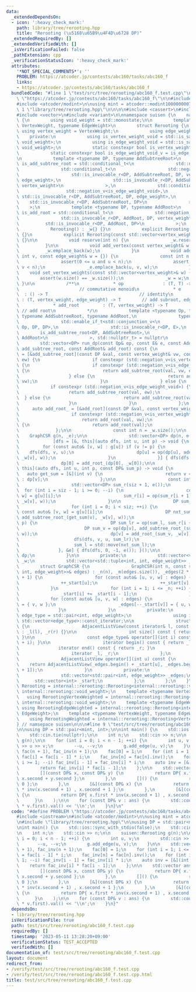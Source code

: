 ```yaml
---
data:
  _extendedDependsOn:
  - icon: ':heavy_check_mark:'
    path: library/tree/rerooting.hpp
    title: "Rerooting (\u5168\u65B9\u4F4D\u6728 DP)"
  _extendedRequiredBy: []
  _extendedVerifiedWith: []
  _isVerificationFailed: false
  _pathExtension: cpp
  _verificationStatusIcon: ':heavy_check_mark:'
  attributes:
    '*NOT_SPECIAL_COMMENTS*': ''
    PROBLEM: https://atcoder.jp/contests/abc160/tasks/abc160_f
    links:
    - https://atcoder.jp/contests/abc160/tasks/abc160_f
  bundledCode: "#line 1 \"test/src/tree/rerooting/abc160_f.test.cpp\"\n#define PROBLEM\
    \ \"https://atcoder.jp/contests/abc160/tasks/abc160_f\"\n\n#include <iostream>\n\
    #include <atcoder/modint>\n\nusing mint = atcoder::modint1000000007;\n\n#line\
    \ 1 \"library/tree/rerooting.hpp\"\n\n\n\n#include <cassert>\n#include <tuple>\n\
    #include <vector>\n#include <variant>\n\nnamespace suisen {\n    namespace internal::rerooting\
    \ {\n        using void_weight = std::monostate;\n\n        template <typename\
    \ VertexWeight, typename EdgeWeight>\n        struct Rerooting {\n           \
    \ using vertex_weight = VertexWeight;\n            using edge_weight = EdgeWeight;\n\
    \    private:\n            using is_vertex_weight_void = std::is_same<vertex_weight,\
    \ void_weight>;\n            using is_edge_weight_void = std::is_same<edge_weight,\
    \ void_weight>;\n            static constexpr bool is_vertex_weight_void_v = is_vertex_weight_void::value;\n\
    \            static constexpr bool is_edge_weight_void_v = is_edge_weight_void::value;\n\
    \n            template <typename DP, typename AddSubtreeRoot>\n            using\
    \ is_add_subtree_root = std::conditional_t<\n                std::negation_v<is_vertex_weight_void>,\n\
    \                std::conditional_t<\n                    std::negation_v<is_edge_weight_void>,\n\
    \                    std::is_invocable_r<DP, AddSubtreeRoot, DP, vertex_weight,\
    \ edge_weight>,\n                    std::is_invocable_r<DP, AddSubtreeRoot, DP,\
    \ vertex_weight>\n                >,\n                std::conditional_t<\n  \
    \                  std::negation_v<is_edge_weight_void>,\n                   \
    \ std::is_invocable_r<DP, AddSubtreeRoot, DP, edge_weight>,\n                \
    \    std::is_invocable_r<DP, AddSubtreeRoot, DP>\n                >\n        \
    \    >;\n            template <typename DP, typename AddRoot>\n            using\
    \ is_add_root = std::conditional_t<\n                std::negation_v<is_vertex_weight_void>,\n\
    \                std::is_invocable_r<DP, AddRoot, DP, vertex_weight>,\n      \
    \          std::is_invocable_r<DP, AddRoot, DP>\n            >;\n    public:\n\
    \            Rerooting() : _w{} {}\n            explicit Rerooting(int n) : _w(n)\
    \ {}\n            explicit Rerooting(const std::vector<vertex_weight>& w) : _w(w)\
    \ {}\n\n            void reserve(int n) {\n                _w.reserve(n);\n  \
    \          }\n\n            void add_vertex(const vertex_weight& w) {\n      \
    \          _w.emplace_back(w);\n            }\n            void add_edge(int u,\
    \ int v, const edge_weight& w = {}) {\n                const int n = _w.size();\n\
    \                assert(0 <= u and u < n);\n                assert(0 <= v and\
    \ v < n);\n                _e.emplace_back(u, v, w);\n            }\n        \
    \    void set_vertex_weights(const std::vector<vertex_weight>& w) {\n        \
    \        assert(w.size() == _w.size());\n                _w = w;\n           \
    \ }\n\n            /**\n             * op               : (T, T) -> T        \
    \                       // commutative monoid\n             * e              \
    \  : () -> T                                   // identity\n             * add_subtree_root\
    \ : (T, vertex_weight, edge_weight) -> T        // add subroot, edge to parent\n\
    \             * add_root         : (T, vertex_weight) -> T                   \
    \ // add root\n            */\n            template <typename Op, typename E,\
    \ typename AddSubtreeRoot, typename AddRoot,\n                typename DP = std::decay_t<std::invoke_result_t<E>>,\n\
    \                std::enable_if_t<std::conjunction_v<\n                    std::is_invocable_r<DP,\
    \ Op, DP, DP>,\n                    std::is_invocable_r<DP, E>,\n            \
    \        is_add_subtree_root<DP, AddSubtreeRoot>,\n                    is_add_root<DP,\
    \ AddRoot>\n                >, std::nullptr_t> = nullptr\n            >\n    \
    \        std::vector<DP> run_dp(const Op& op, const E& e, const AddSubtreeRoot&\
    \ add_subtree_root, const AddRoot& add_root) const {\n                auto add_subtree_root_\
    \ = [&add_subtree_root](const DP &val, const vertex_weight& vw, const edge_weight&\
    \ ew) {\n                    if constexpr (std::negation_v<is_vertex_weight_void>)\
    \ {\n                        if constexpr (std::negation_v<is_edge_weight_void>)\
    \ {\n                            return add_subtree_root(val, vw, ew);\n     \
    \                   } else {\n                            return add_subtree_root(val,\
    \ vw);\n                        }\n                    } else {\n            \
    \            if constexpr (std::negation_v<is_edge_weight_void>) {\n         \
    \                   return add_subtree_root(val, ew);\n                      \
    \  } else {\n                            return add_subtree_root(val);\n     \
    \                   }\n                    }\n                };\n           \
    \     auto add_root_ = [&add_root](const DP &val, const vertex_weight& vw) {\n\
    \                    if constexpr (std::negation_v<is_vertex_weight_void>) {\n\
    \                        return add_root(val, vw);\n                    } else\
    \ {\n                        return add_root(val);\n                    }\n  \
    \              };\n\n                const int n = _w.size();\n\n            \
    \    GraphCSR g(n, _e);\n\n                std::vector<DP> dp(n, e());\n\n   \
    \             [dfs = [&, this](auto dfs, int u, int p) -> void {\n           \
    \         for (const auto& [v, w] : g[u]) if (v != p) {\n                    \
    \    dfs(dfs, v, u);\n                        dp[u] = op(dp[u], add_subtree_root_(dp[v],\
    \ _w[v], w));\n                    }\n                }] { dfs(dfs, 0, -1); }();\n\
    \                dp[0] = add_root_(dp[0], _w[0]);\n\n                [dfs = [&,\
    \ this](auto dfs, int u, int p, const DP& sum_p) -> void {\n                 \
    \   auto get_sum = [&](int v) {\n                        return v == p ? sum_p\
    \ : dp[v];\n                    };\n\n                    const int siz = g[u].size();\n\
    \                    std::vector<DP> sum_r(siz + 1, e());\n                  \
    \  for (int i = siz - 1; i >= 0; --i) {\n                        const auto& [v,\
    \ w] = g[u][i];\n                        sum_r[i] = op(sum_r[i + 1], add_subtree_root_(get_sum(v),\
    \ _w[v], w));\n                    }\n\n                    DP sum_l = e();\n\
    \                    for (int i = 0; i < siz; ++i) {\n                       \
    \ const auto& [v, w] = g[u][i];\n                        DP nxt_sum_l = op(sum_l,\
    \ add_subtree_root_(get_sum(v), _w[v], w));\n                        if (v !=\
    \ p) {\n                            DP sum_lr = op(sum_l, sum_r[i + 1]);\n   \
    \                         DP sum_v = op(dp[v], add_subtree_root_(sum_lr, _w[u],\
    \ w));\n                            dp[v] = add_root_(sum_v, _w[v]);\n       \
    \                     dfs(dfs, v, u, sum_lr);\n                        }\n   \
    \                     sum_l = std::move(nxt_sum_l);\n                    }\n \
    \               }, &e] { dfs(dfs, 0, -1, e()); }();\n\n                return\
    \ dp;\n            }\n\n        private:\n            std::vector<vertex_weight>\
    \ _w;\n            std::vector<std::tuple<int, int, edge_weight>> _e;\n\n    \
    \        struct GraphCSR {\n                GraphCSR(int n, const std::vector<std::tuple<int,\
    \ int, edge_weight>>& edges) : _n(n), _m(edges.size()), _edges(2 * _m), _start(_n\
    \ + 1) {\n                    for (const auto& [u, v, w] : edges) {\n        \
    \                ++_start[u];\n                        ++_start[v];\n        \
    \            }\n                    for (int i = 1; i <= _n; ++i) {\n        \
    \                _start[i] += _start[i - 1];\n                    }\n        \
    \            for (const auto& [u, v, w] : edges) {\n                        _edges[--_start[u]]\
    \ = { v, w };\n                        _edges[--_start[v]] = { u, w };\n     \
    \               }\n                }\n            private:\n                using\
    \ edge_type = std::pair<int, edge_weight>;\n                using iterator = typename\
    \ std::vector<edge_type>::const_iterator;\n\n                struct AdjacentListView\
    \ {\n                    AdjacentListView(const iterator& l, const iterator& r)\
    \ : _l(l), _r(r) {}\n\n                    int size() const { return _r - _l;\
    \ }\n\n                    const edge_type& operator[](int i) const { return *(_l\
    \ + i); }\n\n                    iterator begin() const { return _l; }\n     \
    \               iterator end() const { return _r; }\n                private:\n\
    \                    iterator _l, _r;\n                };\n            public:\n\
    \                AdjacentListView operator[](int u) const {\n                \
    \    return AdjacentListView(_edges.begin() + _start[u], _edges.begin() + _start[u\
    \ + 1]);\n                }\n            private:\n                int _n, _m;\n\
    \                std::vector<std::pair<int, edge_weight>> _edges;\n          \
    \      std::vector<int> _start;\n            };\n        };\n    }\n    using\
    \ Rerooting = internal::rerooting::Rerooting<internal::rerooting::void_weight,\
    \ internal::rerooting::void_weight>;\n    template <typename VertexWeight>\n \
    \   using RerootingVertexWeighted = internal::rerooting::Rerooting<VertexWeight,\
    \ internal::rerooting::void_weight>;\n    template <typename EdgeWeight>\n   \
    \ using RerootingEdgeWeighted = internal::rerooting::Rerooting<internal::rerooting::void_weight,\
    \ EdgeWeight>;\n    template <typename VertexWeight, typename EdgeWeighted>\n\
    \    using RerootingWeighted = internal::rerooting::Rerooting<VertexWeight, EdgeWeighted>;\n\
    } // namsepace suisen\n\n\n#line 9 \"test/src/tree/rerooting/abc160_f.test.cpp\"\
    \n\nusing DP = std::pair<mint, int>;\n\nint main() {\n    std::ios::sync_with_stdio(false);\n\
    \    std::cin.tie(nullptr);\n\n    int n;\n    std::cin >> n;\n\n    suisen::Rerooting\
    \ g(n);\n\n    for (int i = 0; i < n - 1; ++i) {\n        int u, v;\n        std::cin\
    \ >> u >> v;\n        --u, --v;\n        g.add_edge(u, v);\n    }\n\n    std::vector<mint>\
    \ fac(n + 1), fac_inv(n + 1);\n    fac[0] = 1;\n    for (int i = 1; i <= n; ++i)\
    \ fac[i] = fac[i - 1] * i;\n    fac_inv[n] = fac[n].inv();\n    for (int i = n;\
    \ i >= 1; --i) fac_inv[i - 1] = fac_inv[i] * i;\n    auto inv = [&](int i) {\n\
    \        return fac_inv[i] * fac[i - 1];\n    };\n\n    std::vector ans = g.run_dp(\n\
    \        [](const DP& x, const DP& y) {\n            return DP{ x.first * y.first,\
    \ x.second + y.second };\n        },\n        []() {\n            return DP{ 1,\
    \ 0 };\n        },\n        [&](const DP& x) {\n            return DP{ x.first\
    \ * inv(x.second + 1) , x.second + 1 };\n        },\n        [&](const DP& x)\
    \ {\n            return DP{ x.first * inv(x.second + 1) , x.second + 1 };\n  \
    \      }\n    );\n\n    for (const DP& v : ans) {\n        std::cout << (fac[n]\
    \ * v.first).val() << '\\n';\n    }\n}\n"
  code: "#define PROBLEM \"https://atcoder.jp/contests/abc160/tasks/abc160_f\"\n\n\
    #include <iostream>\n#include <atcoder/modint>\n\nusing mint = atcoder::modint1000000007;\n\
    \n#include \"library/tree/rerooting.hpp\"\n\nusing DP = std::pair<mint, int>;\n\
    \nint main() {\n    std::ios::sync_with_stdio(false);\n    std::cin.tie(nullptr);\n\
    \n    int n;\n    std::cin >> n;\n\n    suisen::Rerooting g(n);\n\n    for (int\
    \ i = 0; i < n - 1; ++i) {\n        int u, v;\n        std::cin >> u >> v;\n \
    \       --u, --v;\n        g.add_edge(u, v);\n    }\n\n    std::vector<mint> fac(n\
    \ + 1), fac_inv(n + 1);\n    fac[0] = 1;\n    for (int i = 1; i <= n; ++i) fac[i]\
    \ = fac[i - 1] * i;\n    fac_inv[n] = fac[n].inv();\n    for (int i = n; i >=\
    \ 1; --i) fac_inv[i - 1] = fac_inv[i] * i;\n    auto inv = [&](int i) {\n    \
    \    return fac_inv[i] * fac[i - 1];\n    };\n\n    std::vector ans = g.run_dp(\n\
    \        [](const DP& x, const DP& y) {\n            return DP{ x.first * y.first,\
    \ x.second + y.second };\n        },\n        []() {\n            return DP{ 1,\
    \ 0 };\n        },\n        [&](const DP& x) {\n            return DP{ x.first\
    \ * inv(x.second + 1) , x.second + 1 };\n        },\n        [&](const DP& x)\
    \ {\n            return DP{ x.first * inv(x.second + 1) , x.second + 1 };\n  \
    \      }\n    );\n\n    for (const DP& v : ans) {\n        std::cout << (fac[n]\
    \ * v.first).val() << '\\n';\n    }\n}"
  dependsOn:
  - library/tree/rerooting.hpp
  isVerificationFile: true
  path: test/src/tree/rerooting/abc160_f.test.cpp
  requiredBy: []
  timestamp: '2023-05-11 13:28:20+09:00'
  verificationStatus: TEST_ACCEPTED
  verifiedWith: []
documentation_of: test/src/tree/rerooting/abc160_f.test.cpp
layout: document
redirect_from:
- /verify/test/src/tree/rerooting/abc160_f.test.cpp
- /verify/test/src/tree/rerooting/abc160_f.test.cpp.html
title: test/src/tree/rerooting/abc160_f.test.cpp
---
```

